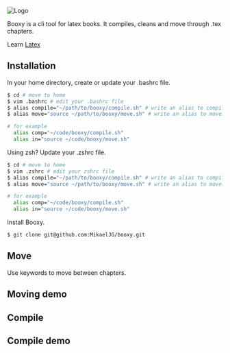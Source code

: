 
![Logo](https://github.com/MikaelJG/noti/blob/master/assets/.png)

Booxy is a cli tool for latex books. It compiles, cleans and move through .tex chapters.

Learn [Latex](https://www.latex-project.org/)

## Installation

In your home directory, create or update your .bashrc file.
```bash
$ cd # move to home
$ vim .bashrc # edit your .bashrc file
$ alias compile="~/path/to/booxy/compile.sh" # write an alias to compile.sh
$ alias move="source ~/path/to/booxy/move.sh" # write an alias to move.sh

# for example
  alias comp="~/code/booxy/compile.sh"
  alias in="source ~/code/booxy/move.sh"
```
Using zsh? Update your .zshrc file.
```bash
$ cd # move to home
$ vim .zshrc # edit your zshrc file 
$ alias compile="~/path/to/booxy/compile.sh" # write an alias to compile.sh
$ alias move="source ~/path/to/booxy/move.sh" # write an alias to move.sh

# for example
  alias comp="~/code/booxy/compile.sh"
  alias in="source ~/code/booxy/move.sh"
```
Install Booxy.
```bash
$ git clone git@github.com:MikaelJG/booxy.git
```
## Move 

Use keywords to move between chapters.


## Moving demo


## Compile 


## Compile demo


